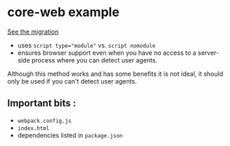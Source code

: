 # core-web example

[See the migration](https://github.com/mrhenry/core-web-example-script-tag/pull/1)

- uses `script type="module"` vs. `script nomodule`
- ensures browser support even when you have no access to a server-side process where you can detect user agents.

Although this method works and has some benefits it is not ideal, it should only be used if you can't detect user agents.

## Important bits :

- `webpack.config.js`
- `index.html`
- dependencies listed in `package.json`
